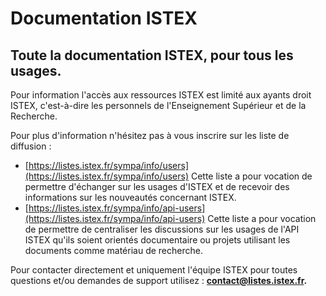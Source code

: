 # Documentation ISTEX

## Toute la documentation ISTEX, pour tous les usages.

Pour information l'accès aux ressources ISTEX est limité aux ayants droit ISTEX, c'est-à-dire les personnels de l'Enseignement Supérieur et de la Recherche.

Pour plus d'information n'hésitez pas à vous inscrire sur les liste de diffusion :

* [https://listes.istex.fr/sympa/info/users](https://listes.istex.fr/sympa/info/users)    Cette liste a  pour vocation de permettre d'échanger sur les usages d'ISTEX et de recevoir des informations sur les nouveautés concernant ISTEX.
* [https://listes.istex.fr/sympa/info/api-users](https://listes.istex.fr/sympa/info/api-users)  Cette liste a pour vocation de permettre de centraliser les discussions sur les usages de l'API ISTEX qu'ils soient orientés documentaire ou projets utilisant les documents comme matériau de recherche.

Pour contacter directement et uniquement l'équipe ISTEX pour toutes questions et/ou demandes de support utilisez : [**contact@listes.istex.fr**](mailto:contact@listes.istex.fr)**.**

